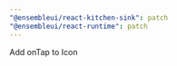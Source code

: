 ```yaml
---
"@ensembleui/react-kitchen-sink": patch
"@ensembleui/react-runtime": patch
---
```


Add onTap to Icon
